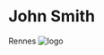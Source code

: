 # John Smith
Rennes
![logo](https://hnm.1cdn.vn/2023/01/17/hanoimoi.com.vn-uploads-images-tuandiep-2023-01-17-_meo_vang3.jpg)

